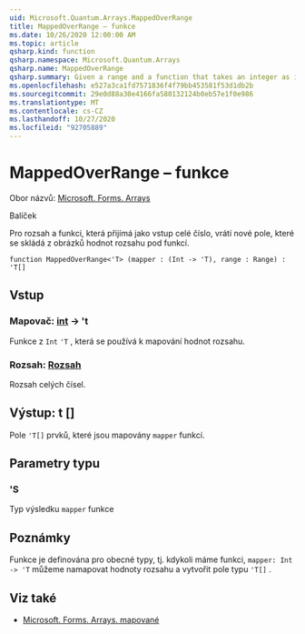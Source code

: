 ```yaml
---
uid: Microsoft.Quantum.Arrays.MappedOverRange
title: MappedOverRange – funkce
ms.date: 10/26/2020 12:00:00 AM
ms.topic: article
qsharp.kind: function
qsharp.namespace: Microsoft.Quantum.Arrays
qsharp.name: MappedOverRange
qsharp.summary: Given a range and a function that takes an integer as input, returns a new array that consists of the images of the range values under the function.
ms.openlocfilehash: e527a3ca1fd7571836f4f79bb453581f53d1db2b
ms.sourcegitcommit: 29e0d88a30e4166fa580132124b0eb57e1f0e986
ms.translationtype: MT
ms.contentlocale: cs-CZ
ms.lasthandoff: 10/27/2020
ms.locfileid: "92705889"
---
```

# <a name="mappedoverrange-function"></a>MappedOverRange – funkce

Obor názvů: [Microsoft. Forms. Arrays](xref:Microsoft.Quantum.Arrays)

Balíček [](https://nuget.org/packages/)


Pro rozsah a funkci, která přijímá jako vstup celé číslo, vrátí nové pole, které se skládá z obrázků hodnot rozsahu pod funkcí.

```qsharp
function MappedOverRange<'T> (mapper : (Int -> 'T), range : Range) : 'T[]
```


## <a name="input"></a>Vstup

### <a name="mapper--int---t"></a>Mapovač: [int](xref:microsoft.quantum.lang-ref.int) -> 't

Funkce z `Int` `'T` , která se používá k mapování hodnot rozsahu.


### <a name="range--range"></a>Rozsah: [Rozsah](xref:microsoft.quantum.lang-ref.range)

Rozsah celých čísel.



## <a name="output--t"></a>Výstup: t []

Pole `'T[]` prvků, které jsou mapovány `mapper` funkcí.

## <a name="type-parameters"></a>Parametry typu

### <a name="t"></a>'S

Typ výsledku `mapper` funkce

## <a name="remarks"></a>Poznámky

Funkce je definována pro obecné typy, tj. kdykoli máme funkci, `mapper: Int -> 'T` můžeme namapovat hodnoty rozsahu a vytvořit pole typu `'T[]` .

## <a name="see-also"></a>Viz také

- [Microsoft. Forms. Arrays. mapované](xref:Microsoft.Quantum.Arrays.Mapped)